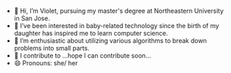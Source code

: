 
- 👋 Hi, I’m Violet, pursuing my master's degree at Northeastern University in San Jose.
- 👀 I’ve been interested in baby-related technology since the birth of my daughter has inspired me to learn computer science.
- 🌱 I’m enthusiastic about utilizing various algorithms to break down problems into small parts.
- 💞️ I contribute to ...hope I can contribute soon...
- 😄 Pronouns: she/ her

<!---
iamziqian/iamziqian is a ✨ special ✨ repository because its `README.md` (this file) appears on your GitHub profile.
You can click the Preview link to take a look at your changes.
--->
